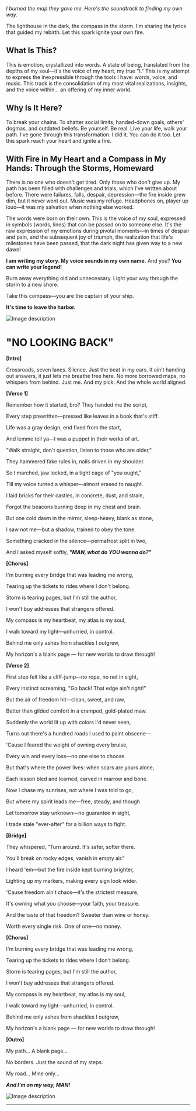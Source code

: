 _I burned the map they gave me. Here's the soundtrack to finding my own way._

The lighthouse in the dark, the compass in the storm. I'm sharing the lyrics that guided my rebirth. Let this spark ignite your own fire.

## What Is This?

This is emotion, crystallized into words. A state of being, translated from the depths of my soul—it's the voice of my heart, my true "I." This is my attempt to express the inexpressible through the tools I have: words, voice, and music. This track is the consolidation of my most vital realizations, insights, and the voice within... an offering of my inner world.

## Why Is It Here?

To break your chains. To shatter social limits, handed-down goals, others' dogmas, and outdated beliefs. Be yourself. Be real. Live your life, walk your path. I've gone through this transformation. I did it. You can do it too. Let this spark reach your heart and ignite a fire.

## With Fire in My Heart and a Compass in My Hands: Through the Storms, Homeward

There is no one who doesn't get tired. Only those who don't give up. My path has been filled with challenges and trials, which I've written about before. There were failures, falls, despair, depression—the fire inside grew dim, but it never went out. Music was my refuge. Headphones on, player up loud—it was my salvation when nothing else worked.

The words were born on their own. This is the voice of my soul, expressed in symbols (words, lines) that can be passed on to someone else. It's the raw expression of my emotions during pivotal moments—in times of despair and pain, and the subsequent joy of triumph, the realization that life's milestones have been passed, that the dark night has given way to a new dawn!

**I am writing my story. My voice sounds in my own name.** And you? **You can write your legend!** 

Burn away everything old and unnecessary. Light your way through the storm to a new shore. 

Take this compass—you are the captain of your ship. 

**It's time to leave the harbor.**

![Image description](https://dev-to-uploads.s3.amazonaws.com/uploads/articles/ydii22ry1he14ztdztlc.png)

# "NO LOOKING BACK"

**[Intro]**

Crossroads, seven lanes. Silence. Just the beat in my ears.
It ain't handing out answers, it just lets me breathe free here.
No more borrowed maps, no whispers from behind.
Just me. And my pick. And the whole world aligned.

**[Verse 1]**

Remember how it started, bro? They handed me the script,

Every step prewritten—pressed like leaves in a book that's stiff.

Life was a gray design, end fixed from the start,

And lemme tell ya—I was a puppet in their works of art.

"Walk straight, don't question, listen to those who are older,"

They hammered fake rules in, nails driven in my shoulder.

So I marched, jaw locked, in a tight cage of "you ought,"

Till my voice turned a whisper—almost erased to naught.

I laid bricks for their castles, in concrete, dust, and strain,

Forgot the beacons burning deep in my chest and brain.

But one cold dawn in the mirror, sleep-heavy, blank as stone,

I saw not me—but a shadow, trained to obey the tone.

Something cracked in the silence—permafrost split in two,

And I asked myself softly, **_"MAN, what do YOU wanna do?"_**


**[Chorus]**

I'm burning every bridge that was leading me wrong,

Tearing up the tickets to rides where I don't belong.

Storm is tearing pages, but I'm still the author,

I won't buy addresses that strangers offered.


My compass is my heartbeat, my atlas is my soul,

I walk toward my light—unhurried, in control.

Behind me only ashes from shackles I outgrew,

My horizon's a blank page — for new worlds to draw through!


**[Verse 2]**

First step felt like a cliff-jump—no rope, no net in sight,

Every instinct screaming, "Go back! That edge ain't right!"

But the air of freedom hit—clean, sweet, and raw,

Better than gilded comfort in a cramped, gold-plated maw.

Suddenly the world lit up with colors I'd never seen,

Turns out there's a hundred roads I used to paint obscene—

'Cause I feared the weight of owning every bruise,

Every win and every loss—no one else to choose.

But that's where the power lives: when scars are yours alone,

Each lesson bled and learned, carved in marrow and bone.

Now I chase my sunrises, not where I was told to go,

But where my spirit leads me—free, steady, and though

Let tomorrow stay unknown—no guarantee in sight,

I trade stale "ever-after" for a billion ways to fight.


**[Bridge]**

They whispered, "Turn around. It's safer, softer there.

You'll break on rocky edges, vanish in empty air."

I heard 'em—but the fire inside kept burning brighter,

Lighting up my markers, making every sign look wider.

'Cause freedom ain't chaos—it's the strictest measure,

It's owning what you choose—your faith, your treasure.

And the taste of that freedom? Sweeter than wine or honey.

Worth every single risk. One of one—no money.


**[Chorus]**

I'm burning every bridge that was leading me wrong,

Tearing up the tickets to rides where I don't belong.

Storm is tearing pages, but I'm still the author,

I won't buy addresses that strangers offered.


My compass is my heartbeat, my atlas is my soul,

I walk toward my light—unhurried, in control.

Behind me only ashes from shackles I outgrew,

My horizon's a blank page — for new worlds to draw through!


**[Outro]**

My path... A blank page...

No borders. Just the sound of my steps.

My road... Mine only...

**_And I'm on my way, MAN!_**



![Image description](https://dev-to-uploads.s3.amazonaws.com/uploads/articles/yfojrpind5opsjjrdh8s.png)

---
